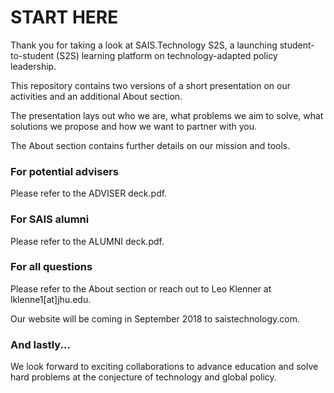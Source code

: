 # START HERE

Thank you for taking a look at SAIS.Technology S2S, a launching student-to-student (S2S) learning platform on technology-adapted policy leadership.

This repository contains two versions of a short presentation on our activities and an additional About section. 

The presentation lays out who we are, what problems we aim to solve, what solutions we propose and how we want to partner with you. 

The About section contains further details on our mission and tools. 

### For potential advisers

Please refer to the ADVISER deck.pdf.

### For SAIS alumni

Please refer to the ALUMNI deck.pdf.

### For all questions

Please refer to the About section or reach out to Leo Klenner at lklenne1[at]jhu.edu.

Our website will be coming in September 2018 to saistechnology.com.

### And lastly...
We look forward to exciting collaborations to advance education and solve hard problems at the conjecture of technology and global policy.
